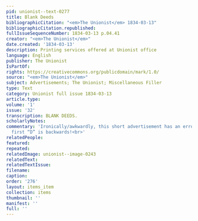 ```yaml
---
pid: unionist--text-0277
title: Blank Deeds
bibliographicCitation: "<em>The Unionist</em> 1834-03-13"
bibliographicCitation.republished: 
fullIssueSequenceNumber: 1834-03-13 p.04.41
creator: "<em>The Unionist</em>"
date.created: '1834-03-13'
description: Printing services offered at Unionist office
language: English
publisher: The Unionist
IsPartOf: 
rights: https://creativecommons.org/publicdomain/mark/1.0/
source: "<em>The Unionist</em>"
subject: Advertisements; The Unionist; Miscellaneous Filler
type: Text
category: Unionist full issue 1834-03-13
article.type: 
volume: '1'
issue: '32'
transcription: BLANK DEEDS.
scholarlyNotes: 
commentary: 'Ironically/awkwardly, this short advertisement has an error in it: the
  first “D” is backwards!<br>'
relatedPeople: 
featured: 
repeated: 
relatedImage: unionist--image-0243
relatedText: 
relatedTextIssue: 
filename: 
caption: 
order: '276'
layout: items_item
collection: items
thumbnail: ''
manifest: ''
full: ''
---
```

